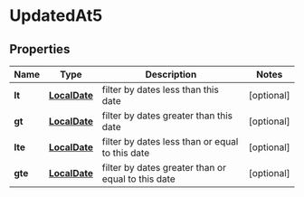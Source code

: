 # UpdatedAt5

## Properties
Name | Type | Description | Notes
------------ | ------------- | ------------- | -------------
**lt** | [**LocalDate**](LocalDate.md) | filter by dates less than this date |  [optional]
**gt** | [**LocalDate**](LocalDate.md) | filter by dates greater than this date |  [optional]
**lte** | [**LocalDate**](LocalDate.md) | filter by dates less than or equal to this date |  [optional]
**gte** | [**LocalDate**](LocalDate.md) | filter by dates greater than or equal to this date |  [optional]
